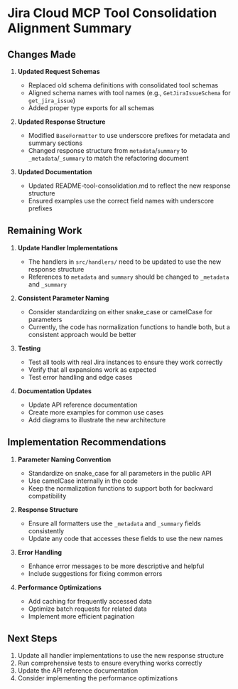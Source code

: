 # Jira Cloud MCP Tool Consolidation Alignment Summary

## Changes Made

1. **Updated Request Schemas**
   - Replaced old schema definitions with consolidated tool schemas
   - Aligned schema names with tool names (e.g., `GetJiraIssueSchema` for `get_jira_issue`)
   - Added proper type exports for all schemas

2. **Updated Response Structure**
   - Modified `BaseFormatter` to use underscore prefixes for metadata and summary sections
   - Changed response structure from `metadata`/`summary` to `_metadata`/`_summary` to match the refactoring document

3. **Updated Documentation**
   - Updated README-tool-consolidation.md to reflect the new response structure
   - Ensured examples use the correct field names with underscore prefixes

## Remaining Work

1. **Update Handler Implementations**
   - The handlers in `src/handlers/` need to be updated to use the new response structure
   - References to `metadata` and `summary` should be changed to `_metadata` and `_summary`

2. **Consistent Parameter Naming**
   - Consider standardizing on either snake_case or camelCase for parameters
   - Currently, the code has normalization functions to handle both, but a consistent approach would be better

3. **Testing**
   - Test all tools with real Jira instances to ensure they work correctly
   - Verify that all expansions work as expected
   - Test error handling and edge cases

4. **Documentation Updates**
   - Update API reference documentation
   - Create more examples for common use cases
   - Add diagrams to illustrate the new architecture

## Implementation Recommendations

1. **Parameter Naming Convention**
   - Standardize on snake_case for all parameters in the public API
   - Use camelCase internally in the code
   - Keep the normalization functions to support both for backward compatibility

2. **Response Structure**
   - Ensure all formatters use the `_metadata` and `_summary` fields consistently
   - Update any code that accesses these fields to use the new names

3. **Error Handling**
   - Enhance error messages to be more descriptive and helpful
   - Include suggestions for fixing common errors

4. **Performance Optimizations**
   - Add caching for frequently accessed data
   - Optimize batch requests for related data
   - Implement more efficient pagination

## Next Steps

1. Update all handler implementations to use the new response structure
2. Run comprehensive tests to ensure everything works correctly
3. Update the API reference documentation
4. Consider implementing the performance optimizations
